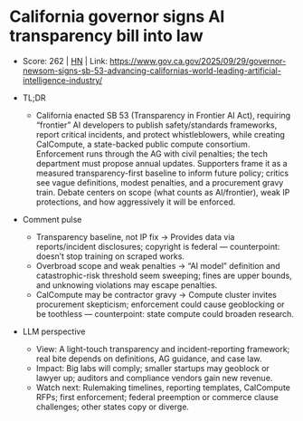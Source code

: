 # California governor signs AI transparency bill into law

- Score: 262 | [HN](https://news.ycombinator.com/item?id=45418428) | Link: https://www.gov.ca.gov/2025/09/29/governor-newsom-signs-sb-53-advancing-californias-world-leading-artificial-intelligence-industry/

- TL;DR
    - California enacted SB 53 (Transparency in Frontier AI Act), requiring “frontier” AI developers to publish safety/standards frameworks, report critical incidents, and protect whistleblowers, while creating CalCompute, a state-backed public compute consortium. Enforcement runs through the AG with civil penalties; the tech department must propose annual updates. Supporters frame it as a measured transparency-first baseline to inform future policy; critics see vague definitions, modest penalties, and a procurement gravy train. Debate centers on scope (what counts as AI/frontier), weak IP protections, and how aggressively it will be enforced.

- Comment pulse
    - Transparency baseline, not IP fix → Provides data via reports/incident disclosures; copyright is federal — counterpoint: doesn’t stop training on scraped works.
    - Overbroad scope and weak penalties → “AI model” definition and catastrophic-risk threshold seem sweeping; fines are upper bounds, and unknowing violations may escape penalties.
    - CalCompute may be contractor gravy → Compute cluster invites procurement skepticism; enforcement could cause geoblocking or be toothless — counterpoint: state compute could broaden research.

- LLM perspective
    - View: A light-touch transparency and incident-reporting framework; real bite depends on definitions, AG guidance, and case law.
    - Impact: Big labs will comply; smaller startups may geoblock or lawyer up; auditors and compliance vendors gain new revenue.
    - Watch next: Rulemaking timelines, reporting templates, CalCompute RFPs; first enforcement; federal preemption or commerce clause challenges; other states copy or diverge.
